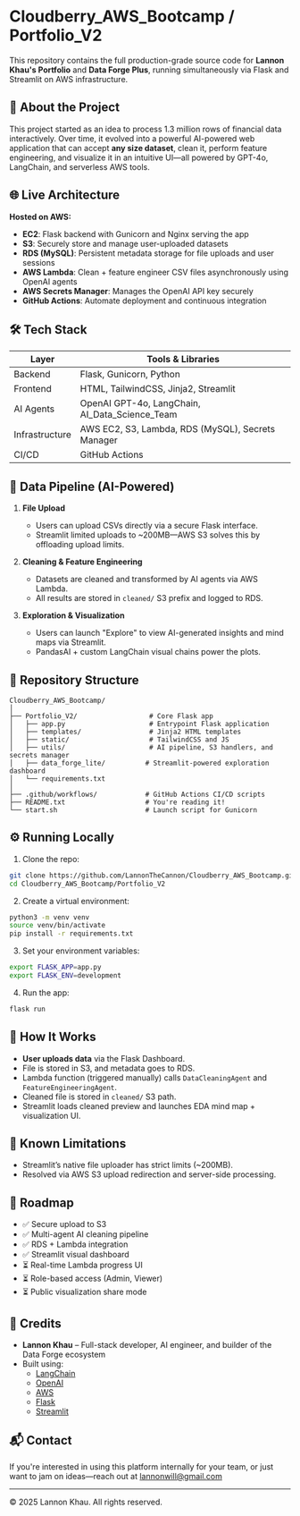 
# Cloudberry_AWS_Bootcamp / Portfolio_V2

This repository contains the full production-grade source code for **Lannon Khau's Portfolio** and **Data Forge Plus**, running simultaneously via Flask and Streamlit on AWS infrastructure.

## 🧠 About the Project

This project started as an idea to process 1.3 million rows of financial data interactively. Over time, it evolved into a powerful AI-powered web application that can accept **any size dataset**, clean it, perform feature engineering, and visualize it in an intuitive UI—all powered by GPT-4o, LangChain, and serverless AWS tools.

## 🌐 Live Architecture

**Hosted on AWS:**
- **EC2**: Flask backend with Gunicorn and Nginx serving the app
- **S3**: Securely store and manage user-uploaded datasets
- **RDS (MySQL)**: Persistent metadata storage for file uploads and user sessions
- **AWS Lambda**: Clean + feature engineer CSV files asynchronously using OpenAI agents
- **AWS Secrets Manager**: Manages the OpenAI API key securely
- **GitHub Actions**: Automate deployment and continuous integration

## 🛠️ Tech Stack

| Layer           | Tools & Libraries                                             |
|----------------|---------------------------------------------------------------|
| Backend         | Flask, Gunicorn, Python                                       |
| Frontend        | HTML, TailwindCSS, Jinja2, Streamlit                          |
| AI Agents       | OpenAI GPT-4o, LangChain, AI_Data_Science_Team               |
| Infrastructure  | AWS EC2, S3, Lambda, RDS (MySQL), Secrets Manager             |
| CI/CD           | GitHub Actions                                                |

## 🧹 Data Pipeline (AI-Powered)

1. **File Upload**
    - Users can upload CSVs directly via a secure Flask interface.
    - Streamlit limited uploads to ~200MB—AWS S3 solves this by offloading upload limits.

2. **Cleaning & Feature Engineering**
    - Datasets are cleaned and transformed by AI agents via AWS Lambda.
    - All results are stored in `cleaned/` S3 prefix and logged to RDS.

3. **Exploration & Visualization**
    - Users can launch "Explore" to view AI-generated insights and mind maps via Streamlit.
    - PandasAI + custom LangChain visual chains power the plots.

## 📁 Repository Structure

```
Cloudberry_AWS_Bootcamp/
│
├── Portfolio_V2/                  # Core Flask app
│   ├── app.py                     # Entrypoint Flask application
│   ├── templates/                 # Jinja2 HTML templates
│   ├── static/                    # TailwindCSS and JS
│   ├── utils/                     # AI pipeline, S3 handlers, and secrets manager
│   ├── data_forge_lite/          # Streamlit-powered exploration dashboard
│   └── requirements.txt
│
├── .github/workflows/            # GitHub Actions CI/CD scripts
├── README.txt                    # You're reading it!
└── start.sh                      # Launch script for Gunicorn
```

## ⚙️ Running Locally

1. Clone the repo:
```bash
git clone https://github.com/LannonTheCannon/Cloudberry_AWS_Bootcamp.git
cd Cloudberry_AWS_Bootcamp/Portfolio_V2
```

2. Create a virtual environment:
```bash
python3 -m venv venv
source venv/bin/activate
pip install -r requirements.txt
```

3. Set your environment variables:
```bash
export FLASK_APP=app.py
export FLASK_ENV=development
```

4. Run the app:
```bash
flask run
```

## 🧪 How It Works

- **User uploads data** via the Flask Dashboard.
- File is stored in S3, and metadata goes to RDS.
- Lambda function (triggered manually) calls `DataCleaningAgent` and `FeatureEngineeringAgent`.
- Cleaned file is stored in `cleaned/` S3 path.
- Streamlit loads cleaned preview and launches EDA mind map + visualization UI.

## 🚧 Known Limitations

- Streamlit’s native file uploader has strict limits (~200MB).
- Resolved via AWS S3 upload redirection and server-side processing.

## 🏁 Roadmap

- ✅ Secure upload to S3
- ✅ Multi-agent AI cleaning pipeline
- ✅ RDS + Lambda integration
- ✅ Streamlit visual dashboard
- ⏳ Real-time Lambda progress UI
- ⏳ Role-based access (Admin, Viewer)
- ⏳ Public visualization share mode

## 🙌 Credits

- **Lannon Khau** – Full-stack developer, AI engineer, and builder of the Data Forge ecosystem
- Built using:
    - [LangChain](https://www.langchain.com/)
    - [OpenAI](https://platform.openai.com/)
    - [AWS](https://aws.amazon.com/)
    - [Flask](https://flask.palletsprojects.com/)
    - [Streamlit](https://streamlit.io/)

## 📬 Contact

If you're interested in using this platform internally for your team, or just want to jam on ideas—reach out at [lannonwill@gmail.com](mailto:lannonkhau@gmail.com)

---

© 2025 Lannon Khau. All rights reserved.
